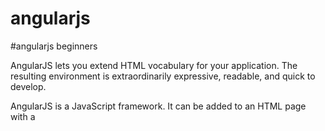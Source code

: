 # angularjs
#angularjs beginners

AngularJS lets you extend HTML vocabulary for your application. The resulting environment is extraordinarily expressive, readable, and quick to develop.

AngularJS is a JavaScript framework. It can be added to an HTML page with a <script> tag.
AngularJS extends HTML attributes with Directives, and binds data to HTML with Expressions.
